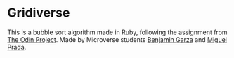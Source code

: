 # Gridiverse

This is a bubble sort algorithm made in Ruby, following the assignment from [The Odin Project](https://www.theodinproject.com/courses/ruby-programming/lessons/advanced-building-blocks).
Made by Microverse students [Benjamin Garza](https://github.com/BenjaminGarza) and [Miguel Prada](https://github.com/mapra99).
